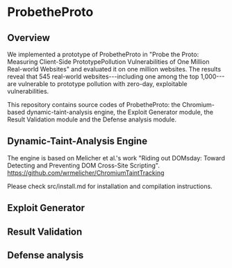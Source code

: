 # ProbetheProto
## Overview
We implemented a prototype of ProbetheProto in "Probe the Proto: Measuring Client-Side PrototypePollution Vulnerabilities of One Million Real-world Websites" and evaluated it on one million websites. The results reveal that 545 real-world websites---including one among the top 1,000---are vulnerable to prototype pollution with zero-day, exploitable vulnerabilities. 

This repository contains source codes of ProbetheProto: the Chromium-based dynamic-taint-analysis engine, the Exploit Generator module, the Result Validation module and the Defense analysis module. 

## Dynamic-Taint-Analysis Engine
The engine is based on Melicher et al.'s work "Riding out DOMsday: Toward Detecting and Preventing DOM Cross-Site Scripting".  https://github.com/wrmelicher/ChromiumTaintTracking

Please check src/install.md for installation and compilation instructions. 

## Exploit Generator

## Result Validation

## Defense analysis
